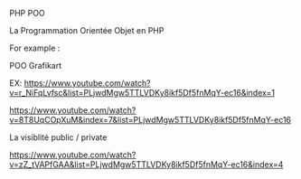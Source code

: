 

PHP POO


La Programmation Orientée Objet en PHP



For example :


POO Grafikart

EX: https://www.youtube.com/watch?v=r_NiFqLvfsc&list=PLjwdMgw5TTLVDKy8ikf5Df5fnMqY-ec16&index=1

https://www.youtube.com/watch?v=8T8UqCOpXuM&index=7&list=PLjwdMgw5TTLVDKy8ikf5Df5fnMqY-ec16



La visiblité public / private

https://www.youtube.com/watch?v=zZ_tVAPfGAA&list=PLjwdMgw5TTLVDKy8ikf5Df5fnMqY-ec16&index=4


